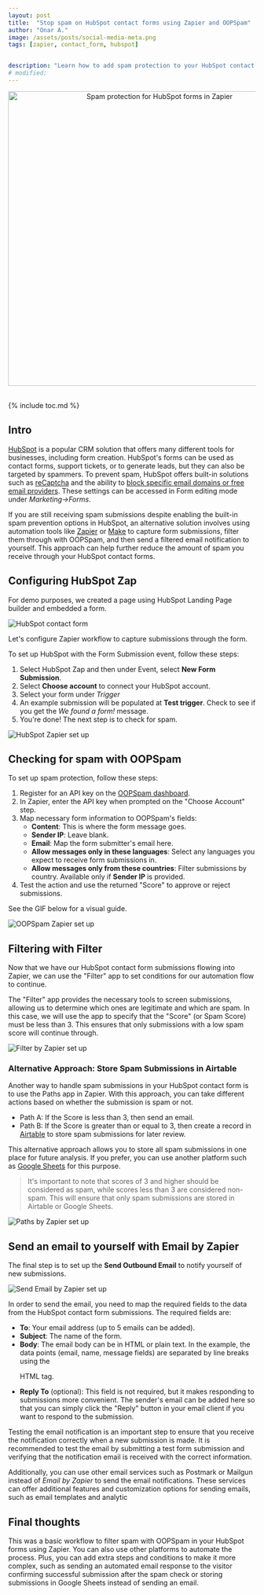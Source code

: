 ```yaml
---
layout: post
title:  "Stop spam on HubSpot contact forms using Zapier and OOPSpam"
author: "Onar A."
image: /assets/posts/social-media-meta.png
tags: [zapier, contact_form, hubspot]


description: "Learn how to add spam protection to your HubSpot contact forms."
# modified: 
---
```

<center>
<img width="600" alt="Spam protection for HubSpot forms in Zapier" src="/blog/assets/posts/hubspot-contact-form/overall-setup.png">
</center>
<br/>

<script type="module" src="https://cdn.zapier.com/packages/partner-sdk/v0/zapier-elements/zapier-elements.esm.js"></script>
<link rel="stylesheet" href="https://cdn.zapier.com/packages/partner-sdk/v0/zapier-elements/zapier-elements.css"/>

{% include toc.md %}

## Intro

[HubSpot](https://hubspot.com/) is a popular CRM solution that offers many different tools for businesses, including form creation. HubSpot's forms can be used as contact forms, support tickets, or to generate leads, but they can also be targeted by spammers. To prevent spam, HubSpot offers built-in solutions such as [reCaptcha](https://knowledge.hubspot.com/forms/prevent-spam-form-submissions#enable-captcha) and the ability to [block specific email domains or free email providers](https://knowledge.hubspot.com/forms/prevent-spam-form-submissions#block-specific-email-domains-or-free-email-providers). These settings can be accessed in Form editing mode under _Marketing->Forms_.

If you are still receiving spam submissions despite enabling the built-in spam prevention options in HubSpot, an alternative solution involves using automation tools like [Zapier](https://zapier.com/) or [Make](https://www.make.com) to capture form submissions, filter them through with OOPSpam, and then send a filtered email notification to yourself. This approach can help further reduce the amount of spam you receive through your HubSpot contact forms.

<!-- ## Chose your automation tools (Zapier, Make, etc.)

We'll be using Zapier for this tutorial, but you can do this with Make or any other automation platforms.

If you wish to skip the steps below, use the template we created for a quick start:

<zapier-zap-templates
  theme="light"
  ids="1208740"
  limit="1"
  presentation="row"
  use-this-zap="show"
></zapier-zap-templates>

<br>
Zapier will walk you through the configuration for all 4 steps: HubSpot -> Spam check with OOPSpam -> Filter -> Email by Zapier.

_Filter_ should be configured by default. The filter is straightforward with just one rule: **continue processing only if the Spam Score is less than 3**. -->

## Configuring HubSpot Zap

For demo purposes, we created a page using HubSpot Landing Page builder and embedded a form.

![HubSpot contact form](/blog/assets/posts/hubspot-contact-form/cf.png "HubSpot contact form")

Let's configure Zapier workflow to capture submissions through the form.

To set up HubSpot with the Form Submission event, follow these steps:

1. Select HubSpot Zap and then under Event, select **New Form Submission**.
2. Select **Choose account** to connect your HubSpot account.
3. Select your form under _Trigger_
4. An example submission will be populated at **Test trigger**. Check to see if you get the _We found a form!_ message.
5. You're done! The next step is to check for spam.

![HubSpot Zapier set up](/blog/assets/posts/hubspot-contact-form/hubspot-zapier.gif "HubSpot Zapier set up")

## Checking for spam with OOPSpam

To set up spam protection, follow these steps:

1. Register for an API key on the [OOPSpam dashboard](https://app.oopspam.com/).
2. In Zapier, enter the API key when prompted on the "Choose Account" step.
3. Map necessary form information to OOPSpam's fields:
    - **Content**: This is where the form message goes.
    - **Sender IP**: Leave blank.
    - **Email**: Map the form submitter's email here.
    - **Allow messages only in these languages**: Select any languages you expect to receive form submissions in.
    - **Allow messages only from these countries**: Filter submissions by country. Available only if **Sender IP** is provided.
4. Test the action and use the returned "Score" to approve or reject submissions.

See the GIF below for a visual guide.

![OOPSpam Zapier set up](/blog/assets/posts/hubspot-contact-form/zapier-oopspam.gif "OOPSpam Zapier set up")

## Filtering with Filter

Now that we have our HubSpot contact form submissions flowing into Zapier, we can use the "Filter" app to set conditions for our automation flow to continue.

The "Filter" app provides the necessary tools to screen submissions, allowing us to determine which ones are legitimate and which are spam. In this case, we will use the app to specify that the "Score" (or Spam Score) must be less than 3. This ensures that only submissions with a low spam score will continue through.

![Filter by Zapier set up](/blog/assets/posts/hubspot-contact-form/filter-zapier.gif "Filter by Zapier set up")

### Alternative Approach: Store Spam Submissions in Airtable

Another way to handle spam submissions in your HubSpot contact form is to use the Paths app in Zapier. With this approach, you can take different actions based on whether the submission is spam or not.

- Path A: If the Score is less than 3, then send an email.
- Path B: If the Score is greater than or equal to 3, then create a record in [Airtable](https://airtable.com/) to store spam submissions for later review.

This alternative approach allows you to store all spam submissions in one place for future analysis. If you prefer, you can use another platform such as [Google Sheets](https://www.google.com/sheets/about/) for this purpose.

> It's important to note that scores of 3 and higher should be considered as spam, while scores less than 3 are considered non-spam. This will ensure that only spam submissions are stored in Airtable or Google Sheets.

![Paths by Zapier set up](/blog/assets/posts/hubspot-contact-form/paths-zapier.png "Paths by Zapier set up")


## Send an email to yourself with Email by Zapier

The final step is to set up the **Send Outbound Email** to notify yourself of new submissions.

![Send Email by Zapier set up](/blog/assets/posts/hubspot-contact-form/sendemail-zapier.gif "Send Email by Zapier set up")

In order to send the email, you need to map the required fields to the data from the HubSpot contact form submissions. The required fields are:

- **To**: Your email address (up to 5 emails can be added).
- **Subject**: The name of the form.
- **Body**: The email body can be in HTML or plain text. In the example, the data points (email, name, message fields) are separated by line breaks using the <p> HTML tag.
- **Reply To** (optional): This field is not required, but it makes responding to submissions more convenient. The sender's email can be added here so that you can simply click the "Reply" button in your email client if you want to respond to the submission.

Testing the email notification is an important step to ensure that you receive the notification correctly when a new submission is made. It is recommended to test the email by submitting a test form submission and verifying that the notification email is received with the correct information.

Additionally, you can use other email services such as Postmark or Mailgun instead of _Email by Zapier_ to send the email notifications. These services can offer additional features and customization options for sending emails, such as email templates and analytic

## Final thoughts

This was a basic workflow to filter spam with OOPSpam in your HubSpot forms using Zapier. You can also use other platforms to automate the process. Plus, you can add extra steps and conditions to make it more complex, such as sending an automated email response to the visitor confirming successful submission after the spam check or storing submissions in Google Sheets instead of sending an email.